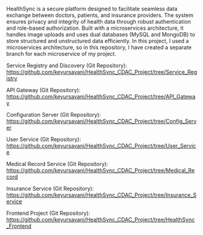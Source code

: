 HealthSync is a secure platform designed to facilitate seamless data exchange between doctors, patients, and insurance providers. The system ensures privacy and integrity of health data through robust authentication and role-based authorization. Built with a microservices architecture, it handles image uploads and uses dual databases (MySQL and MongoDB) to store structured and unstructured data efficiently.
In this project, I used a microservices architecture, so in this repository, I have created a separate branch for each microservice of my project.


Service Registry and Discovery (Git Repository):
https://github.com/keyursavani/HealthSync_CDAC_Project/tree/Service_Registry

API Gateway (Git Repository):
https://github.com/keyursavani/HealthSync_CDAC_Project/tree/API_Gateway

Configuration Server (Git Repository):
https://github.com/keyursavani/HealthSync_CDAC_Project/tree/Config_Server

User Service (Git Repository):
https://github.com/keyursavani/HealthSync_CDAC_Project/tree/User_Service

Medical Record Service (Git Repository):
https://github.com/keyursavani/HealthSync_CDAC_Project/tree/Medical_Record

Insurance Service (Git Repository):
https://github.com/keyursavani/HealthSync_CDAC_Project/tree/Insurance_Service

Frontend Project (Git Repository):
https://github.com/keyursavani/HealthSync_CDAC_Project/tree/HealthSync_Frontend
